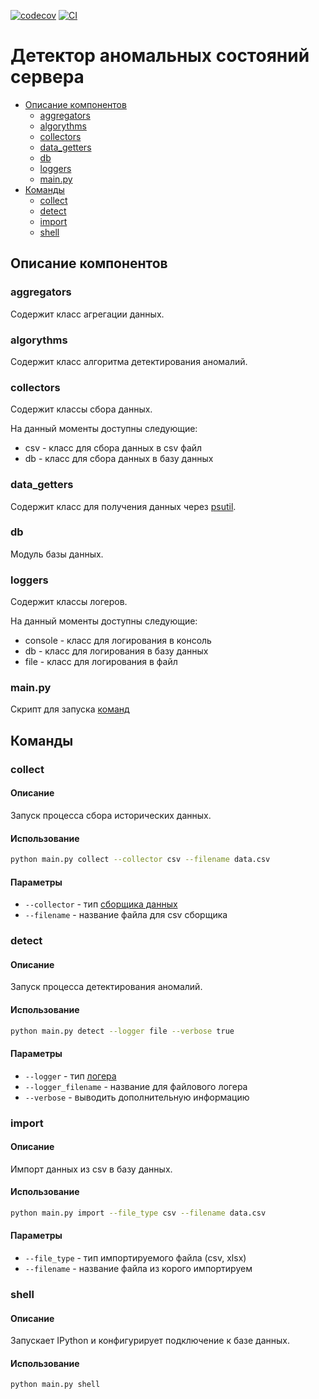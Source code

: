 [![codecov](https://codecov.io/gh/dev-petrov/process_analyser/branch/master/graph/badge.svg?token=CQM9I7ASTH)](https://codecov.io/gh/dev-petrov/process_analyser)
[![CI](https://github.com/dev-petrov/process_analyser/workflows/CI/badge.svg)](https://github.com/dev-petrov/process_analyser/actions/workflows/ci-tests.yml)

# Детектор аномальных состояний сервера

- [Описание компонентов](#описание-компонентов)
  * [aggregators](#aggregators)
  * [algorythms](#algorythms)
  * [collectors](#collectors)
  * [data_getters](#data-getters)
  * [db](#db)
  * [loggers](#loggers)
  * [main.py](#mainpy)
- [Команды](#команды)
  * [collect](#collect)
  * [detect](#detect)
  * [import](#import)
  * [shell](#shell)

## Описание компонентов

### aggregators
Содержит класс агрегации данных.

### algorythms
Содержит класс алгоритма детектирования аномалий.

### collectors
Cодержит классы сбора данных.

На данный моменты доступны следующие:
- csv - класс для сбора данных в csv файл
- db - класс для сбора данных в базу данных

### data_getters
Содержит класс для получения данных через [psutil](https://psutil.readthedocs.io).

### db
Модуль базы данных.

### loggers
Содержит классы логеров.

На данный моменты доступны следующие:
- console - класс для логирования в консоль
- db - класс для логирования в базу данных
- file - класс для логирования в файл

### main.py

Скрипт для запуска [команд](#команды)

## Команды

### collect

#### Описание

Запуск процесса сбора исторических данных.

#### Использование

```bash
python main.py collect --collector csv --filename data.csv
```

#### Параметры

- `--collector` - тип [сборщика данных](#collectors)
- `--filename` - название файла для csv сборщика

### detect

#### Описание

Запуск процесса детектирования аномалий.

#### Использование
```bash
python main.py detect --logger file --verbose true
```

#### Параметры

- `--logger` - тип [логера](#loggers)
- `--logger_filename` - название для файлового логера
- `--verbose` - выводить дополнительную информацию

### import

#### Описание

Импорт данных из csv в базу данных.

#### Использование

```bash
python main.py import --file_type csv --filename data.csv
```

#### Параметры

- `--file_type` - тип импортируемого файла (csv, xlsx)
- `--filename` - название файла из корого импортируем

### shell

#### Описание

Запускает IPython и конфигурирует подключение к базе данных.

#### Использование

```bash
python main.py shell
```
